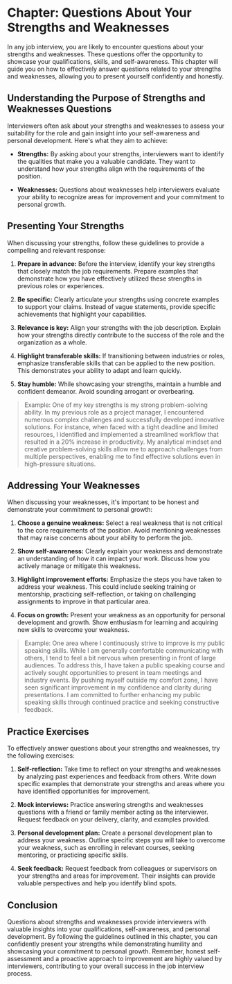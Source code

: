 Chapter: Questions About Your Strengths and Weaknesses
======================================================

In any job interview, you are likely to encounter questions about your strengths and weaknesses. These questions offer the opportunity to showcase your qualifications, skills, and self-awareness. This chapter will guide you on how to effectively answer questions related to your strengths and weaknesses, allowing you to present yourself confidently and honestly.

Understanding the Purpose of Strengths and Weaknesses Questions
---------------------------------------------------------------

Interviewers often ask about your strengths and weaknesses to assess your suitability for the role and gain insight into your self-awareness and personal development. Here's what they aim to achieve:

* **Strengths:** By asking about your strengths, interviewers want to identify the qualities that make you a valuable candidate. They want to understand how your strengths align with the requirements of the position.

* **Weaknesses:** Questions about weaknesses help interviewers evaluate your ability to recognize areas for improvement and your commitment to personal growth.

Presenting Your Strengths
-------------------------

When discussing your strengths, follow these guidelines to provide a compelling and relevant response:

1. **Prepare in advance:** Before the interview, identify your key strengths that closely match the job requirements. Prepare examples that demonstrate how you have effectively utilized these strengths in previous roles or experiences.

2. **Be specific:** Clearly articulate your strengths using concrete examples to support your claims. Instead of vague statements, provide specific achievements that highlight your capabilities.

3. **Relevance is key:** Align your strengths with the job description. Explain how your strengths directly contribute to the success of the role and the organization as a whole.

4. **Highlight transferable skills:** If transitioning between industries or roles, emphasize transferable skills that can be applied to the new position. This demonstrates your ability to adapt and learn quickly.

5. **Stay humble:** While showcasing your strengths, maintain a humble and confident demeanor. Avoid sounding arrogant or overbearing.

> Example: One of my key strengths is my strong problem-solving ability. In my previous role as a project manager, I encountered numerous complex challenges and successfully developed innovative solutions. For instance, when faced with a tight deadline and limited resources, I identified and implemented a streamlined workflow that resulted in a 20% increase in productivity. My analytical mindset and creative problem-solving skills allow me to approach challenges from multiple perspectives, enabling me to find effective solutions even in high-pressure situations.

Addressing Your Weaknesses
--------------------------

When discussing your weaknesses, it's important to be honest and demonstrate your commitment to personal growth:

1. **Choose a genuine weakness:** Select a real weakness that is not critical to the core requirements of the position. Avoid mentioning weaknesses that may raise concerns about your ability to perform the job.

2. **Show self-awareness:** Clearly explain your weakness and demonstrate an understanding of how it can impact your work. Discuss how you actively manage or mitigate this weakness.

3. **Highlight improvement efforts:** Emphasize the steps you have taken to address your weakness. This could include seeking training or mentorship, practicing self-reflection, or taking on challenging assignments to improve in that particular area.

4. **Focus on growth:** Present your weakness as an opportunity for personal development and growth. Show enthusiasm for learning and acquiring new skills to overcome your weakness.

> Example: One area where I continuously strive to improve is my public speaking skills. While I am generally comfortable communicating with others, I tend to feel a bit nervous when presenting in front of large audiences. To address this, I have taken a public speaking course and actively sought opportunities to present in team meetings and industry events. By pushing myself outside my comfort zone, I have seen significant improvement in my confidence and clarity during presentations. I am committed to further enhancing my public speaking skills through continued practice and seeking constructive feedback.

Practice Exercises
------------------

To effectively answer questions about your strengths and weaknesses, try the following exercises:

1. **Self-reflection:** Take time to reflect on your strengths and weaknesses by analyzing past experiences and feedback from others. Write down specific examples that demonstrate your strengths and areas where you have identified opportunities for improvement.

2. **Mock interviews:** Practice answering strengths and weaknesses questions with a friend or family member acting as the interviewer. Request feedback on your delivery, clarity, and examples provided.

3. **Personal development plan:** Create a personal development plan to address your weakness. Outline specific steps you will take to overcome your weakness, such as enrolling in relevant courses, seeking mentoring, or practicing specific skills.

4. **Seek feedback:** Request feedback from colleagues or supervisors on your strengths and areas for improvement. Their insights can provide valuable perspectives and help you identify blind spots.

Conclusion
----------

Questions about strengths and weaknesses provide interviewers with valuable insights into your qualifications, self-awareness, and personal development. By following the guidelines outlined in this chapter, you can confidently present your strengths while demonstrating humility and showcasing your commitment to personal growth. Remember, honest self-assessment and a proactive approach to improvement are highly valued by interviewers, contributing to your overall success in the job interview process.
